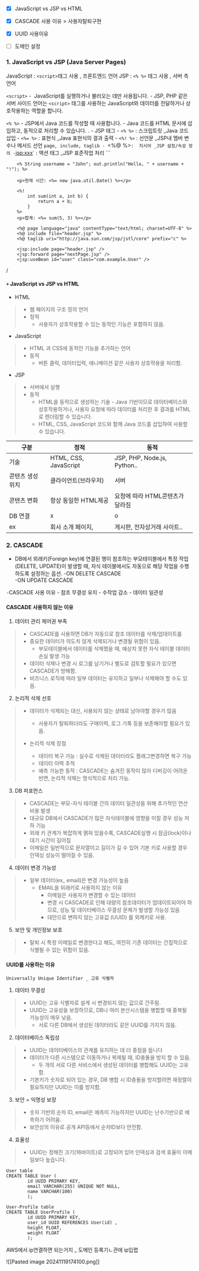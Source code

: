 
- [x] JavaScript vs JSP vs HTML
- [x] CASCADE 사용 이유 > 사용자탈퇴구현
- [x] UUID 사용이유
- [ ] 도메인 설정


### 1. JavaScript vs JSP (Java Server Pages)
   JavaScript : `<script>`태그 사용 , 프론트엔드 언어
     JSP :   `<% %>` 태그 사용 ,  서버 측 언어

`<script>`
	-  JavaScript를 실행하거나 불러오는 데만 사용됩니다.
	- JSP, PHP 같은 서버 사이드 언어는 `<script>` 태그를 사용하는 JavaScript와 데이터를 전달하거나 상호작용하는 역할을 합니다.

`<% %>`
	- JSP에서 Java 코드를 작성할 때 사용합니다.
	- Java 코드를 HTML 문서에 삽입하고, 동적으로 처리할 수 있습니다.
	.
	- JSP 태그 
		- `<% %>`   :  스크립트릿 _Java 코드 삽입
		- `<%= %>` :  표현식 _Java 표현식의 결과 출력
		- `<%! %>` :  선언문 _JSP내 멤버 변수나 메서드 선언 
				  `page, include, taglib
		- `<%@ %>` :  지시어 _JSP 설정/속성 정의
		- `<jsp:xxx>` : 액션 태그 _JSP 표준작업 처리
	 ```
```EX )
	<% String username = "John"; out.println("Hello, " + username + "!"); %>
	
    <p>현재 시간: <%= new java.util.Date() %></p>
	
	<%! 
		int sum(int a, int b) { 
			return a + b; 
		} 
	%> 
	<p>합계: <%= sum(5, 3) %></p>
	
	<%@ page language="java" contentType="text/html; charset=UTF-8" %>
	<%@ include file="header.jsp" %>
	<%@ taglib uri="http://java.sun.com/jsp/jstl/core" prefix="c" %>
	
	<jsp:include page="header.jsp" />
	<jsp:forward page="nextPage.jsp" />
	<jsp:useBean id="user" class="com.example.User" />
```
/

#### `+` JavaScript vs JSP vs HTML

- HTML
>	- 웹 페이지의 구조 정의 언어
>	- 정적
>		- 사용자가 상호작용할 수 있는 동적인 기능은 포함하지 않음.

- JavaScript
>	- HTML 과 CSS에 동적인 기능을 추가하는 언어
>	- 동적
>		- 버튼 클릭, 데이터입력, 애니메이션 같은 사용자 상호작용을 처리함.


- JSP
>	- 서버에서 실행
>	- 동적
>		- HTML을 동적으로 생성하는 기술
>		- Java 기반이므로 데이터베이스와 상호작용하거나, 사용자 요청에 따라 데이터를 처리한 후 결과를 HTML로 렌더링할 수 있습니다.
>		- HTML, CSS, JavaScript 코드와 함께 Java 코드를 삽입하여 사용할 수 있습니다.



| 구분        | 정적                    | 동적                          |
| --------- | --------------------- | --------------------------- |
| 기술        | HTML, CSS, JavaScript | JSP, PHP, Node.js, Python.. |
| 콘텐츠 생성 위치 | 클라이언트(브라우저)           | 서버                          |
| 콘텐츠 변화    | 항상 동일한 HTML제공         | 요청에 따라 HTML콘텐츠가 달라짐         |
| DB 연결     | x                     | o                           |
| ex        | 회사 소개 페이지,            | 게시판, 전자상거래 사이트..            |





### 2. CASCADE
- DB에서 외래키(Foreign key)에 연결된 행이 참조하는 부모테이블에서 특정 작업(DELETE, UPDATE)이 발생할 때, 자식 테이블에서도 자동으로 해당 작업을 수행하도록 설정하는 옵션.
	-ON DELETE CASCADE  
	-ON UPDATE CASCADE

`-`CASCADE 사용 이유
	- 참조 무결성 유지
	- 수작업 감소
	- 데이터 일관성


#### CASCADE 사용하지 않는 이유

1. 데이터 관리 제어권 부족
>	- CASCADE를 사용하면 DB가 자동으로 참조 데이터를 삭제/업데이트를 
>	- 중요한 데이터가 의도치 않게 삭제되거나 변경될 위험이 있음.
>		- 부모테이블에서 데이터를 삭제했을 때, 예상치 못한 자식 테이블 데이터 손실 발생 가능
>	- 데이터 삭제나 변경 시 로그를 남기거나 별도로 검토할 필요가 있으면 CASCADE가 방해함.
>	- 비즈니스 로직에 따라 일부 데이터는 유지하고 일부나 삭제해야 할 수도 있음.

2. 논리적 삭제 선호
>	- 데이터가 삭제되는 대신, 사용되지 않는 상태로 남아야할 경우가 많음
>		- 사용자가 탈퇴하더라도 구매이력, 로그 기록 등을 보존해야할 필요가 있음.
>		  
>	- 논리적 삭제 장점
>		- 데이터 복구 가능 : 실수로 삭제된 데이터라도 플래그변경하면 복구 가능
>		- 데이터 이력 추적
>		- 예측 가능한 동작 : CASCADE는 숨겨진 동작이 많아 디버깅이 어려운 반면, 논리적 삭제는 명식적으로 처리 가능.

3. DB 퍼포먼스
>	- CASCADE는 부모-자식 테이블 간의 데이터 일관성을 위해 추가적인 연산 비용 발생
>	- 대규모 DB에서 CASCADE가 많은 자식테이블에 영향을 미칠 경우 성능 저하 기능
>	- 외래 키 관계가 복잡하게 엵혀 있을수록, CASCADE실행 시 잠금(lock)이나 대기 시간이 길어짐
>	- 이메일은 일반적으로 문자열이고 길이가 길 수 있어 기본 키로 사용할 경우 인덱싱 성능이 떨어질 수 있음.

4. 데이터 변경 가능성
>	-  일부 데이터(ex_ email)은 변경 가능성이 높음
>		- EMAIL을 외래키로 사용하지 않는 이유
>			- 이메일은 사용자가 변경할 수 있는 데이터
>			- 변경 시 CASCADE로 인해 대량의 참조데이터가 업데이트되어야 하므로, 성능 및 데이터베이스 무결성 문제가 발생할 가능성 있음
>			- 대안으로 변하지 않는 고유값 (UUID) 를 외캐키로 사용.

5. 보안 및 개인정보 보호
>	- 탈퇴 시 특정 이메일로 변경한다고 해도, 여전히 기존 데이터는 간접적으로 식별될 수 있는 위험이 있음.


#### UUID를 사용하는 이유
`Universally Unique Identifier _ 고유 식별자`

1. 데이터 무결성
>	- UUID는 고유 식별자로 설계 시 변경되지 않는 값으로 간주됨.
>	- UUID는 고유성을 보장하므로, DB나 여러 분산시스템을 병합할 때 중복될 가능성이 매우 낮음.
>		- 서로 다른 DB에서 생성된 데이터라도 같은 UUID를 가지지 않음.

2. 데이터베이스 독립성
>	- UUID는 데이터베이스의 관계를 유지하는 데 더 중점을 둡니다
>	- 데이터가 다른 시스템으로 이동하거나 복제될 때, ID충돌을 방지 할 수 있음.
>		- 두 개의 서로 다른 서비스에서 생성된 데이터를 병합해도 UUID는 고유함.
>	- 기본키가 숫자로 되어 있는 경우, DB 병합 시 ID충돌을 방지할려면 재정렬이 필요하지만 UUID는 이를 방지함.

3. 보안 = 익명성 보장
>	- 숫자 기반의 순차 ID, email은 예측이 가능하지만 UUID는 난수기반으로 예측하기 어려움.
>	- 보안상의 이유로 공개 API등에서 순차ID보다  안전함.

4. 효율성
>	- UUID는 정해진 크기(16바이트)로 고정되어 있어 인덱싱과 검색 효율이 이메일보다 높습니다.


```
User table
CREATE TABLE User ( 
		id UUID PRIMARY KEY, 
		email VARCHAR(255) UNIQUE NOT NULL, 
		name VARCHAR(100) 
		);

User-Profile table
CREATE TABLE UserProfile ( 
		id UUID PRIMARY KEY, 
		user_id UUID REFERENCES User(id) , 
		height FLOAT, 
		weight FLOAT 
		);
```



AWS에서 ip연결하면 되는거지 _ 도메인 등록기ㄴ관에 ip입렵



![[Pasted image 20241119174100.png]]